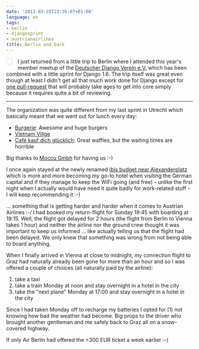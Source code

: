 ```yaml
---
date: '2013-03-25T22:36:07+01:00'
language: en
tags:
- berlin
- djangosprint
- austrianairlines
title: Berlin and back
---
```



<img src="http://photos.h10n.me/Cities/Berlin/i-zcpDDK3/0/S/IMG_20130324_181303-S.jpg" alt="" style="float:left;margin: 0 1em 1em 0; max-width:250px; border: 1px solid #ddd;padding: 1ex" />I just returned from a little trip to Berlin where I attended this year's member meetup of the [Deutscher Django Verein e.V.](http://django-de.org/) which has been combined with a little sprint for Django 1.6. The trip itself was great even though at least I didn't get all that much work done for Django except for [one pull-request](https://github.com/django/django/pull/950) that will probably take ages to get into core simply because it requires quite a bit of reviewing.

------------

The organization was quite different from my last sprint in Utrecht which basically meant that we went out for lunch every day:

* [Burgerie](http://www.burgerie.com/): Awesome and huge burgers
* [Vietnam Villge](http://www.tripadvisor.com/Restaurant_Review-g187323-d2705637-Reviews-Vietnam_Village-Berlin.html)
* [Café kauf dich glücklich](http://www.qype.com/place/2462-kauf-dich-gluecklich-Berlin): Great waffles, but the waiting times are horrible

Big thanks to [Moccu Gmbh](http://www.moccu.com/) for having us :-)

I once again stayed at the newly renamed [ibis budget near Alexanderplatz](http://www.accorhotels.com/gb/hotel-5513-ibis-budget-berlin-alexanderplatz-ex-etap-hotel/index.shtml) which is more and more becoming my go-to hotel when visiting the German capital and if they manage to keep the WiFi going (and free) - unlike the first night when I actually would have need it quite badly for work-related stuff - I will keep recommending it :-)

... something that is getting harder and harder when it comes to Austrian Airlines :-/ I had booked my return-flight for Sunday 19:45 with boarding at 19:15. Well, the flight got delayed for 2 hours (the flight from Berlin to Vienna takes 1 hour) and neither the airline nor the ground crew thought it was important to keep us informed ... like actually telling us that the flight had been delayed. We only knew that something was wrong from not being able to board anything.

When I finally arrived in Vienna at close to midnight, my connection flight to Graz had naturally already been gone for more than an hour and so I was offered a couple of choices (all naturally paid by the airline):

1. take a taxi
2. take a train Monday at noon and stay overnight in a hotel in the city
3. take the "next plane" Monday at 17:00 and stay overnight in a hotel in the city

Since I had taken Monday off to recharge my batteries I opted for (1) not knowing how bad the weather had become. Big props to the driver who brought another gentleman and me safely back to Graz all on a snow-covered highway.

If only Air Berlin had offered the <300 EUR ticket a week earlier :-(
